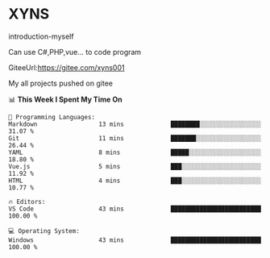# XYNS
introduction-myself

Can use C#,PHP,vue... to code program

GiteeUrl:https://gitee.com/xyns001

My all projects pushed on gitee

<!--START_SECTION:waka-->
📊 **This Week I Spent My Time On** 

```text
💬 Programming Languages: 
Markdown                 13 mins             ████████░░░░░░░░░░░░░░░░░   31.07 % 
Git                      11 mins             ███████░░░░░░░░░░░░░░░░░░   26.44 % 
YAML                     8 mins              █████░░░░░░░░░░░░░░░░░░░░   18.80 % 
Vue.js                   5 mins              ███░░░░░░░░░░░░░░░░░░░░░░   11.92 % 
HTML                     4 mins              ███░░░░░░░░░░░░░░░░░░░░░░   10.77 % 

🔥 Editors: 
VS Code                  43 mins             █████████████████████████   100.00 % 

💻 Operating System: 
Windows                  43 mins             █████████████████████████   100.00 % 
```


<!--END_SECTION:waka-->
